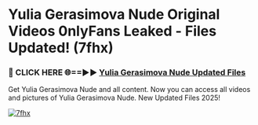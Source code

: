 # Yulia Gerasimova Nude Original Videos 0nlyFans Leaked - Files Updated! (7fhx)

<h3>🔴 CLICK HERE 🌐==►► <a href="https://tinyurl.com/y5r63du9" rel="nofollow">Yulia Gerasimova Nude Updated Files</a></h3>

Get Yulia Gerasimova Nude and all content. Now you can access all videos and pictures of Yulia Gerasimova Nude. New Updated Files 2025!

[![7fhx](https://i.imgur.com/UVo9nyh.gif)](https://tinyurl.com/y5r63du9)